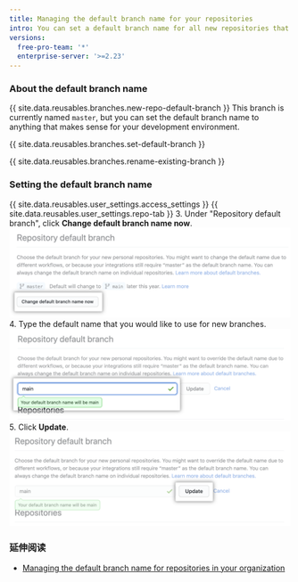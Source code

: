 ```yaml
---
title: Managing the default branch name for your repositories
intro: You can set a default branch name for all new repositories that you create.
versions:
  free-pro-team: '*'
  enterprise-server: '>=2.23'
---
```


### About the default branch name

{{ site.data.reusables.branches.new-repo-default-branch }} This branch is currently named `master`, but you can set the default branch name to anything that makes sense for your development environment.

{{ site.data.reusables.branches.set-default-branch }}

{{ site.data.reusables.branches.rename-existing-branch }}

### Setting the default branch name

{{ site.data.reusables.user_settings.access_settings }}
{{ site.data.reusables.user_settings.repo-tab }}
3. Under "Repository default branch", click **Change default branch name now**. ![Override button](/assets/images/help/settings/repo-default-name-button.png)
4. Type the default name that you would like to use for new branches. ![Text box for entering default name](/assets/images/help/settings/repo-default-name-text.png)
5. Click **Update**. ![Update button](/assets/images/help/settings/repo-default-name-update.png)

### 延伸阅读

- [Managing the default branch name for repositories in your organization](/github/setting-up-and-managing-organizations-and-teams/managing-the-default-branch-name-for-repositories-in-your-organization)

